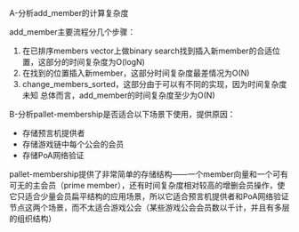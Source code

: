 A-分析add_member的计算复杂度

add_member主要流程分几个步骤：
1. 在已排序members vector上做binary search找到插入新member的合适位置，这部分的时间复杂度为O(logN)
2. 在找到的位置插入新member，这部分时间复杂度最差情况为O(N)
3. change_members_sorted，这部分由于可以有不同的实现，因为时间复杂度未知
总体而言，add_member的时间复杂度至少为O(N)

B-分析pallet-membership是否适合以下场景下使用，提供原因：
* 存储预言机提供者
* 存储游戏链中每个公会的会员
* 存储PoA网络验证

pallet-membership提供了非常简单的存储结构——一个member向量和一个可有可无的主会员（prime member），还有时间复杂度相对较高的增删会员操作，使它只适合少量会员扁平结构的应用场景，所以它适合预言机提供者和PoA网络验证节点这两个场景，而不太适合游戏公会（某些游戏公会会员数以千计，并且有多层的组织结构）